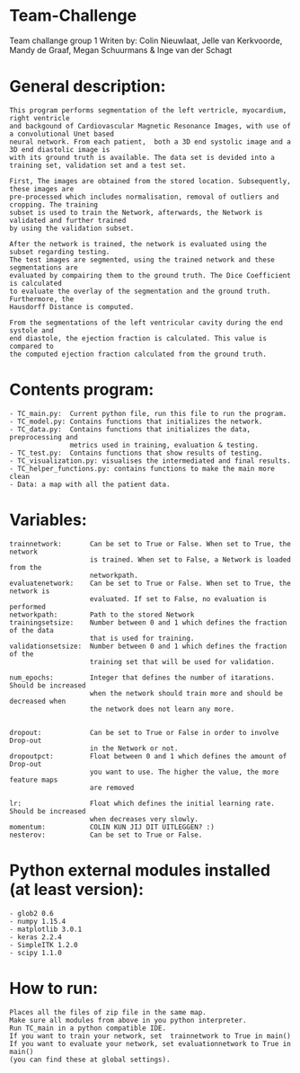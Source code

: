 # Team-Challenge
Team challange group 1
Writen by: Colin Nieuwlaat, Jelle van Kerkvoorde, Mandy de Graaf, Megan Schuurmans & Inge van der Schagt

# General description:
    This program performs segmentation of the left vertricle, myocardium, right ventricle
    and backgound of Cardiovascular Magnetic Resonance Images, with use of a convolutional Unet based
    neural network. From each patient,  both a 3D end systolic image and a 3D end diastolic image is 
    with its ground truth is available. The data set is devided into a training set, validation set and a test set. 
    
    First, The images are obtained from the stored location. Subsequently, these images are 
    pre-processed which includes normalisation, removal of outliers and cropping. The training
    subset is used to train the Network, afterwards, the Network is validated and further trained
    by using the validation subset.
    
    After the network is trained, the network is evaluated using the subset regarding testing. 
    The test images are segmented, using the trained network and these segmentations are 
    evaluated by compairing them to the ground truth. The Dice Coefficient is calculated
    to evaluate the overlay of the segmentation and the ground truth. Furthermore, the 
    Hausdorff Distance is computed. 
    
    From the segmentations of the left ventricular cavity during the end systole and
    end diastole, the ejection fraction is calculated. This value is compared to
    the computed ejection fraction calculated from the ground truth.

# Contents program:
    - TC_main.py:  Current python file, run this file to run the program.
    - TC_model.py: Contains functions that initializes the network.
    - TC_data.py:  Contains functions that initializes the data, preprocessing and 
                   metrics used in training, evaluation & testing.
    - TC_test.py:  Contains functions that show results of testing. 
    - TC_visualization.py: visualises the intermediated and final results.
    - TC_helper_functions.py: contains functions to make the main more clean
    - Data: a map with all the patient data.
    
    
# Variables:
    
    trainnetwork:       Can be set to True or False. When set to True, the network
                        is trained. When set to False, a Network is loaded from the
                        networkpath.
    evaluatenetwork:    Can be set to True or False. When set to True, the network is
                        evaluated. If set to False, no evaluation is performed
    networkpath:        Path to the stored Network 
    trainingsetsize:    Number between 0 and 1 which defines the fraction of the data
                        that is used for training. 
    validationsetsize:  Number between 0 and 1 which defines the fraction of the 
                        training set that will be used for validation.
                        
    num_epochs:         Integer that defines the number of itarations. Should be increased
                        when the network should train more and should be decreased when
                        the network does not learn any more.
       

    dropout:            Can be set to True or False in order to involve Drop-out
                        in the Network or not.
    dropoutpct:         Float between 0 and 1 which defines the amount of Drop-out
                        you want to use. The higher the value, the more feature maps
                        are removed         

    lr:                 Float which defines the initial learning rate. Should be increased 
                        when decreases very slowly.
    momentum:           COLIN KUN JIJ DIT UITLEGGEN? :)
    nesterov:           Can be set to True or False.
    
    
    
# Python external modules installed (at least version):
    - glob2 0.6
    - numpy 1.15.4
    - matplotlib 3.0.1
    - keras 2.2.4
    - SimpleITK 1.2.0
    - scipy 1.1.0

# How to run:
    Places all the files of zip file in the same map. 
    Make sure all modules from above in you python interpreter.
    Run TC_main in a python compatible IDE.
    If you want to train your network, set  trainnetwork to True in main()
    If you want to evaluate your network, set evaluationnetwork to True in main()
    (you can find these at global settings).

